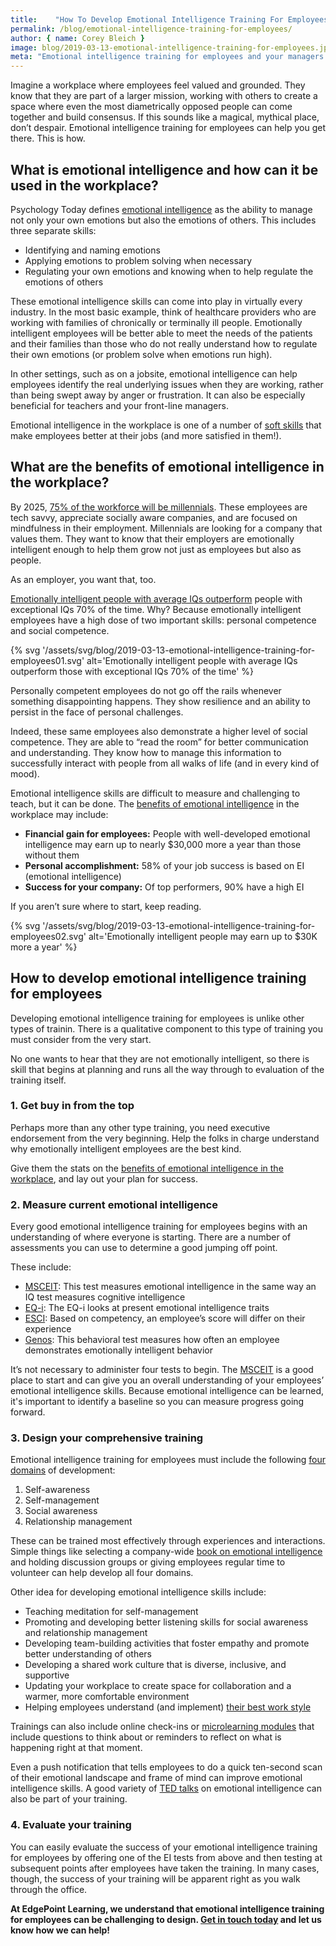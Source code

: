 ```yaml
---
title:    "How To Develop Emotional Intelligence Training For Employees"
permalink: /blog/emotional-intelligence-training-for-employees/
author: { name: Corey Bleich }
image: blog/2019-03-13-emotional-intelligence-training-for-employees.jpg
meta: "Emotional intelligence training for employees and your managers provides many benefits, both in and out of your workplace. Here's how to train for it."
---
```


Imagine a workplace where employees feel valued and grounded. They know that they are part of a larger mission, working with others to create a space where even the most diametrically opposed people can come together and build consensus. If this sounds like a magical, mythical place, don’t despair. Emotional intelligence training for employees can help you get there. This is how. 

## What is emotional intelligence and how can it be used in the workplace?

Psychology Today defines [emotional intelligence](https://www.psychologytoday.com/us/basics/emotional-intelligence) as the ability to manage not only your own emotions but also the emotions of others. This includes three separate skills:

* Identifying and naming emotions
* Applying emotions to problem solving when necessary
* Regulating your own emotions and knowing when to help regulate the emotions of others

These emotional intelligence skills can come into play in virtually every industry. In the most basic example, think of healthcare providers who are working with families of chronically or terminally ill people. Emotionally intelligent employees will be better able to meet the needs of the patients and their families than those who do not really understand how to regulate their own emotions (or problem solve when emotions run high).

In other settings, such as on a jobsite, emotional intelligence can help employees identify the real underlying issues when they are working, rather than being swept away by anger or frustration. It can also be especially beneficial for teachers and your front-line managers.

Emotional intelligence in the workplace is one of a number of [soft skills](/blog/train-for-soft-skills/) that make employees better at their jobs (and more satisfied in them!).

## What are the benefits of emotional intelligence in the workplace?

By 2025, [75% of the workforce will be millennials](http://www.hartfordbusiness.com/article/20140818/PRINTEDITION/140819969/millennials-to-take-over-by-2025). These employees are tech savvy, appreciate socially aware companies, and are focused on mindfulness in their employment. Millennials are looking for a company that values them. They want to know that their employers are emotionally intelligent enough to help them grow not just as employees but also as people.

As an employer, you want that, too.

[Emotionally intelligent people with average IQs outperform](https://www.inc.com/travis-bradberry/why-you-need-emotional-intelligence-to-succeed.html) people with exceptional IQs 70% of the time. Why? Because emotionally intelligent employees have a high dose of two important skills: personal competence and social competence.

{% svg '/assets/svg/blog/2019-03-13-emotional-intelligence-training-for-employees01.svg' alt='Emotionally intelligent people with average IQs outperform those with exceptional IQs 70% of the time' %}

Personally competent employees do not go off the rails whenever something disappointing happens. They show resilience and an ability to persist in the face of personal challenges.

Indeed, these same employees also demonstrate a higher level of social competence. They are able to “read the room” for better communication and understanding. They know how to manage this information to successfully interact with people from all walks of life (and in every kind of mood).

Emotional intelligence skills are difficult to measure and challenging to teach, but it can be done. The [benefits of emotional intelligence](http://www.talentsmart.com/) in the workplace may include:

* <strong>Financial gain for employees:</strong> People with well-developed emotional intelligence may earn up to nearly $30,000 more a year than those without them
* <strong>Personal accomplishment:</strong> 58% of your job success is based on EI (emotional intelligence)
* <strong>Success for your company:</strong> Of top performers, 90% have a high EI

If you aren’t sure where to start, keep reading.

{% svg '/assets/svg/blog/2019-03-13-emotional-intelligence-training-for-employees02.svg' alt='Emotionally intelligent people may earn up to $30K more a year' %}

## How to develop emotional intelligence training for employees

Developing emotional intelligence training for employees is unlike other types of trainin. There is a qualitative component to this type of training you must consider from the very start.

No one wants to hear that they are not emotionally intelligent, so there is skill that begins at planning and runs all the way through to evaluation of the training itself.

### 1. Get buy in from the top

Perhaps more than any other type training, you need executive endorsement from the very beginning. Help the folks in charge understand why emotionally intelligent employees are the best kind.

Give them the stats on the [benefits of emotional intelligence in the workplace](https://www.extension.harvard.edu/professional-development/blog/emotional-intelligence-no-soft-skill), and lay out your plan for success.

### 2. Measure current emotional intelligence

Every good emotional intelligence training for employees begins with an understanding of where everyone is starting. There are a number of assessments you can use to determine a good jumping off point.

These include:

* [MSCEIT](http://www.eiconsortium.org/measures/msceit.html): This test measures emotional intelligence in the same way an IQ test measures cognitive intelligence
* [EQ-i](http://www.eiconsortium.org/measures/eqi.html): The EQ-i looks at present emotional intelligence traits 
* [ESCI](http://www.eiconsortium.org/measures/eci_360.html): Based on competency, an employee’s score will differ on their experience
* [Genos](http://www.eiconsortium.org/measures/genos.html): This behavioral test measures how often an employee demonstrates emotionally intelligent behavior

It’s not necessary to administer four tests to begin. The [MSCEIT](https://www.mhs.com/MHS-Talent?prodname=msceit) is a good place to start and can give you an overall understanding of your employees’ emotional intelligence skills. Because emotional intelligence can be learned, it's important to identify a baseline so you can measure progress going forward.

### 3. Design your comprehensive training

Emotional intelligence training for employees must include the following [four domains](http://www.eiconsortium.org/pdf/an_ei_based_theory_of_performance.pdf) of development:

1. Self-awareness
2. Self-management
3. Social awareness
4. Relationship management

These can be trained most effectively through experiences and interactions. Simple things like selecting a company-wide [book on emotional intelligence](https://bookriot.com/2019/01/28/books-on-emotional-intelligence) and holding discussion groups or giving employees regular time to volunteer can help develop all four domains.

Other idea for developing emotional intelligence skills include:

* Teaching meditation for self-management
* Promoting and developing better listening skills for social awareness and relationship management
* Developing team-building activities that foster empathy and promote better understanding of others
* Developing a shared work culture that is diverse, inclusive, and supportive
* Updating your workplace to create space for collaboration and a warmer, more comfortable environment
* Helping employees understand (and implement) [their best work style](https://hbr.org/2017/05/do-you-know-how-each-person-on-your-team-likes-to-work)

Trainings can also include online check-ins or [microlearning modules](/blog/types-of-microlearning/) that include questions to think about or reminders to reflect on what is happening right at that moment.

Even a push notification that tells employees to do a quick ten-second scan of their emotional landscape and frame of mind can improve emotional intelligence skills. A good variety of [TED talks](https://www.inc.com/justin-bariso/5-more-brilliant-ted-talks-that-will-boost-your-emotional-intelligence.html) on emotional intelligence can also be part of your training.

### 4. Evaluate your training

You can easily evaluate the success of your emotional intelligence training for employees by offering one of the EI tests from above and then testing at subsequent points after employees have taken the training. In many cases, though, the success of your training will be apparent right as you walk through the office.

<strong>At EdgePoint Learning, we understand that emotional intelligence training for employees can be challenging to design. [Get in touch today](/contact/) and let us know how we can help!</strong>
